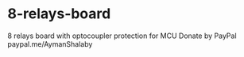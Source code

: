 # 8-relays-board
8 relays board with optocoupler protection for MCU 
Donate by PayPal
paypal.me/AymanShalaby
